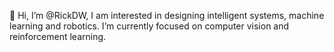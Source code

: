 👋 Hi, I’m @RickDW, I am interested in designing intelligent systems, machine learning and robotics. I’m currently focused on computer vision and reinforcement learning.

<!---
RickDW/RickDW is a ✨ special ✨ repository because its `README.md` (this file) appears on your GitHub profile.
You can click the Preview link to take a look at your changes.
--->
